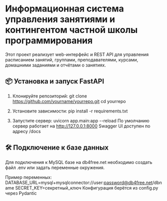 # Информационная система управления занятиями и контингентом частной школы программирования

Этот проект реализует web-интерфейс и REST API для управления расписанием занятий, группами, преподавателями, курсами, домашними заданиями и отчётами о занятиях.

## 📦 Установка и запуск FastAPI

1. Клонируйте репозиторий:
git clone https://github.com/yourname/yourrepo.git
cd yourrepo

2. Установите зависимости:
pip install -r requirements.txt

3. Запустите сервер:
uvicorn app.main:app --reload
По умолчанию сервер работает на http://127.0.0.1:8000
Swagger UI доступен по адресу /docs

## 🛠 Подключение к базе данных
Для подключения к MySQL базе на db4free.net необходимо создать файл .env или задать переменные окружения.

Пример переменных:
DATABASE_URL=mysql+mysqlconnector://user:password@db4free.net/dbname
SECRET_KEY=секретный_ключ
Конфигурация берётся из config.py через Pydantic
